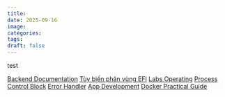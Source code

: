 ```yaml
---
title:
date: 2025-09-16
image:
categories:
tags:
draft: false
---
```


test

<!--more-->

[Backend Documentation](/posts/backend-documentation)
[Tùy biến phân vùng EFI](/posts/tuy-bien-phan-vung-efi)
[Labs Operating](/posts/labs-operating)
[Process Control Block](/posts/process-control-block)
[Error Handler](/posts/error-handler)
[App Development](/posts/app-development)
[Docker Practical Guide](/posts/docker-practical-guide)